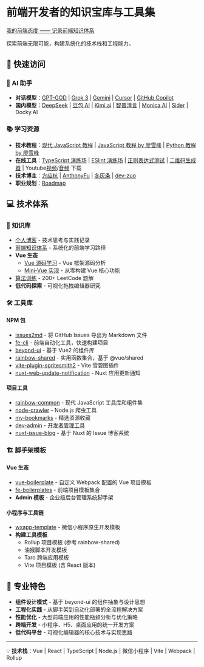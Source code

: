 # 前端开发者的知识宝库与工具集

[我的前端态度 —— 记录前端知识体系](https://yanyue404.github.io/fe-attitude/)

探索前端无限可能，构建系统化的技术栈和工程能力。

## 🚀 快速访问

### 🤖 AI 助手

- **对话模型**：[GPT-GOD](https://gptgod.online/) | [Grok 3](https://grok.com/?referrer=website) | [Gemini](https://gemini.google.com/app/) | [Cursor](https://www.cursor.com/cn) | [GitHub Copilot](https://github.com/copilot)
- **国内模型**：[DeepSeek](https://chat.deepseek.com/) | [豆包 AI](https://www.doubao.com/chat/) | [Kimi.ai](https://kimi.moonshot.cn/) | [智普清言](https://chatglm.cn/) | [Monica AI](https://monica.im/) | [Sider](https://sider.ai/) | Docky.AI

### 📚 学习资源

- **技术教程**：[现代 JavaScript 教程](https://zh.javascript.info/) | [JavaScript 教程 by 廖雪峰](https://www.liaoxuefeng.com/wiki/1022910821149312) | [Python 教程 by 廖雪峰](https://liaoxuefeng.com/books/python/introduction/index.html)
- **在线工具**：[TypeScript 演练场](https://www.typescriptlang.org/zh/play/) | [ESlint 演练场](https://zh-hans.eslint.org/play/) | [正则表达式测试](https://regex101.com/) | [二维码生成器](https://ftest.tk.cn/tk-online/common/smallfunc/#/qrcode/index) | Youtube[视频](https://123videotool.com/zh-cn/youtube-downloader)/[音频](https://ytmp3.la/9OYg/) 下载
- **技术博主**：[方应杭](https://space.bilibili.com/4349808) | [AnthonyFu](https://space.bilibili.com/668380) | [冬灰条](https://space.bilibili.com/8212729) | [dev-zuo](https://space.bilibili.com/486840111)
- **职业规划**：[Roadmap](https://roadmap.sh/roadmaps)

## 💻 技术体系

### 📖 知识库

- [个人博客](https://yanyue404.github.io/blog/) - 技术思考与实践记录
- [前端知识体系](https://yanyue404.github.io/fe-attitude/) - 系统化的前端学习路径
- **Vue 生态**
  - [Vue 源码学习](https://github.com/yanyue404/vue) - Vue 框架源码分析
  - [Mini-Vue 实现](https://github.com/yanyue404/mini-vue) - 从零构建 Vue 核心功能
- [算法训练](https://github.com/yanyue404/leetcode) - 200+ LeetCode 题解
- **低代码探索** - 可视化拖拽编辑器研究

### 🛠️ 工具库

#### NPM 包

- [issues2md](https://github.com/yanyue404/issues2md) - 将 GitHub Issues 导出为 Markdown 文件
- [fe-cli](https://github.com/yanyue404/fe-cli) - 前端自动化工具，快速构建项目
- [beyond-ui](https://github.com/yanyue404/beyond-ui) - 基于 Vue2 的组件库
- [rainbow-shared](https://github.com/yanyue404/rainbow-shared) - 实用函数集合，基于 @vue/shared
- [vite-plugin-spritesmith2](https://github.com/yanyue404/vite-plugin-spritesmith2) - Vite 雪碧图插件
- [nuxt-web-update-notification](https://github.com/yanyue404/nuxt-web-update-notification) - Nuxt 应用更新通知

#### 项目工具

- [rainbow-common](https://github.com/rainbow-design/rainbow-common) - 现代 JavaScript 工具库和组件集
- [node-crawler](https://github.com/yanyue404/node-crawler) - Node.js 爬虫工具
- [my-bookmarks](https://github.com/yanyue404/my-bookmarks) - 精选资源收藏
- [dev-admin](https://github.com/yanyue404/dev-admin) - [开发者管理工具](https://yanyue404.github.io/dev-admin/)
- [nuxt-issue-blog](https://github.com/yanyue404/nuxt-issue-blog) - 基于 Nuxt 的 Issue 博客系统

### 🏗️ 脚手架模板

#### Vue 生态

- [vue-boilerplate](https://github.com/yanyue404/vue-boilerplate) - 自定义 Webpack 配置的 Vue 项目模板
- [fe-boilerplates](https://github.com/rainbow-design/fe-boilerplates) - 前端项目模板集合
- **Admin 模板** - 企业级后台管理系统脚手架

#### 小程序与工具链

- [wxapp-template](https://github.com/rainbow-design/wxapp-template) - 微信小程序原生开发模板
- **构建工具模板**
  - Rollup 项目模板 (参考 rainbow-shared)
  - 油猴脚本开发模板
  - Taro 跨端应用模板
  - Vite 项目模板 (含 React 版本)

## 🔮 专业特色

- **组件设计模式** - 基于 beyond-ui 的组件抽象与设计思想
- **工程化实践** - 从脚手架到自动化部署的全流程解决方案
- **性能优化** - 大型前端应用的性能瓶颈分析与优化策略
- **跨端开发** - 小程序、H5、桌面应用的统一开发方案
- **低代码平台** - 可视化编辑器的核心技术与实现思路

---

💡 **技术栈**：Vue | React | TypeScript | Node.js | 微信小程序 | Vite | Webpack | Rollup
